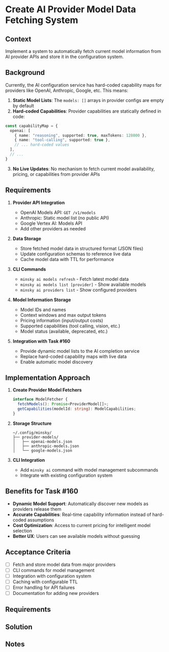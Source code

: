# Create AI Provider Model Data Fetching System

## Context

Implement a system to automatically fetch current model information from AI provider APIs and store it in the configuration system.

## Background

Currently, the AI configuration service has hard-coded capability maps for providers like OpenAI, Anthropic, Google, etc. This means:

1. **Static Model Lists**: The `models: []` arrays in provider configs are empty by default
2. **Hard-coded Capabilities**: Provider capabilities are statically defined in code:

```typescript
const capabilityMap = {
  openai: [
    { name: "reasoning", supported: true, maxTokens: 128000 },
    { name: "tool-calling", supported: true },
    // ... hard-coded values
  ],
  // ...
}
```

3. **No Live Updates**: No mechanism to fetch current model availability, pricing, or capabilities from provider APIs

## Requirements

1. **Provider API Integration**
   - OpenAI Models API: `GET /v1/models`
   - Anthropic: Static model list (no public API)
   - Google Vertex AI: Models API
   - Add other providers as needed

2. **Data Storage**
   - Store fetched model data in structured format (JSON files)
   - Update configuration schemas to reference live data
   - Cache model data with TTL for performance

3. **CLI Commands**
   - `minsky ai models refresh` - Fetch latest model data
   - `minsky ai models list [provider]` - Show available models
   - `minsky ai providers list` - Show configured providers

4. **Model Information Storage**
   - Model IDs and names
   - Context windows and max output tokens
   - Pricing information (input/output costs)
   - Supported capabilities (tool calling, vision, etc.)
   - Model status (available, deprecated, etc.)

5. **Integration with Task #160**
   - Provide dynamic model lists to the AI completion service
   - Replace hard-coded capability maps with live data
   - Enable automatic model discovery

## Implementation Approach

1. **Create Provider Model Fetchers**
   ```typescript
   interface ModelFetcher {
     fetchModels(): Promise<ProviderModel[]>;
     getCapabilities(modelId: string): ModelCapabilities;
   }
   ```

2. **Storage Structure**
   ```
   ~/.config/minsky/
   ├── provider-models/
   │   ├── openai-models.json
   │   ├── anthropic-models.json
   │   └── google-models.json
   ```

3. **CLI Integration**
   - Add `minsky ai` command with model management subcommands
   - Integrate with existing configuration system

## Benefits for Task #160

- **Dynamic Model Support**: Automatically discover new models as providers release them
- **Accurate Capabilities**: Real-time capability information instead of hard-coded assumptions
- **Cost Optimization**: Access to current pricing for intelligent model selection
- **Better UX**: Users can see available models without guessing

## Acceptance Criteria

- [ ] Fetch and store model data from major providers
- [ ] CLI commands for model management
- [ ] Integration with configuration system
- [ ] Caching with configurable TTL
- [ ] Error handling for API failures
- [ ] Documentation for adding new providers

## Requirements

## Solution

## Notes
